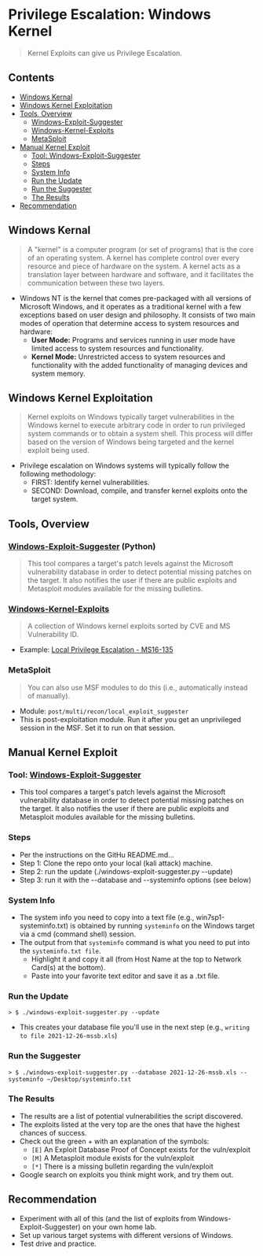 # Privilege Escalation: Windows Kernel
> Kernel Exploits can give us Privilege Escalation.

## Contents 
- [Windows Kernal](#)
- [Windows Kernel Exploitation](#)
- [Tools, Overview](#)
  - [Windows-Exploit-Suggester](#)
  - [Windows-Kernel-Exploits](#)
  - [MetaSploit](#)
- [Manual Kernel Exploit](#)
  - [Tool: Windows-Exploit-Suggester](#)
  - [Steps](#)
  - [System Info](#)
  - [Run the Update](#)
  - [Run the Suggester](#)
  - [The Results](#)
- [Recommendation](#)

## Windows Kernal
> A "kernel" is a computer program (or set of programs) that is the core of an operating system. A kernel has complete control over every resource and piece of hardware on the system. A kernel acts as a translation layer between hardware and software, and it facilitates the communication between these two layers.
- Windows NT is the kernel that comes pre-packaged with all versions of Microsoft Windows, and it operates as a traditional kernel with a few exceptions based on user design and philosophy. It consists of two main modes of operation that determine access to system resources and hardware:
  - **User Mode:** Programs and services running in user mode have limited access to system resources and functionality.
  - **Kernel Mode:** Unrestricted access to system resources and functionality with the added functionality of managing devices and system memory.
 
## Windows Kernel Exploitation
> Kernel exploits on Windows typically target vulnerabilities in the Windows kernel to execute arbitrary code in order to run privileged system commands or to obtain a system shell. This process will differ based on the version of Windows being targeted and the kernel exploit being used.
- Privilege escalation on Windows systems will typically follow the following methodology:
  - FIRST: Identify kernel vulnerabilities.
  - SECOND: Download, compile, and transfer kernel exploits onto the target system.
 
## Tools, Overview

### [Windows-Exploit-Suggester](https://github.com/AonCyberLabs/Windows-Exploit-Suggester) (Python)
> This tool compares a target's patch levels against the Microsoft vulnerability database in order to detect potential missing patches on the target. It also notifies the user if there are public exploits and Metasploit modules available for the missing bulletins.

### [Windows-Kernel-Exploits](https://github.com/SecWiki/windows-kernel-exploits)
> A collection of Windows kernel exploits sorted by CVE and MS Vulnerability ID.
- Example: [Local Privilege Escalation - MS16-135](https://github.com/SecWiki/windows-kernel-exploits/tree/master/MS16-135)

### MetaSploit
> You can also use MSF modules to do this (i.e., automatically instead of manually).
- Module: `post/multi/recon/local_exploit_suggester`
- This is post-exploitation module. Run it after you get an unprivileged session in the MSF. Set it to run on that session.

## Manual Kernel Exploit

### Tool: [Windows-Exploit-Suggester](https://github.com/AonCyberLabs/Windows-Exploit-Suggester)
- This tool compares a target's patch levels against the Microsoft vulnerability database in order to detect potential missing patches on the target. It also notifies the user if there are public exploits and Metasploit modules available for the missing bulletins.

### Steps
- Per the instructions on the GitHu README.md...
- Step 1: Clone the repo onto your local (kali attack) machine.
- Step 2: run the update (./windows-exploit-suggester.py --update)
- Step 3: run it with the --database and --systeminfo options (see below)

### System Info
- The system info you need to copy into a text file (e.g., win7sp1-systeminfo.txt) is obtained by running `systeminfo` on the Windows target via a cmd (command shell) session.
- The output from that `systeminfo` command is what you need to put into the `systeminfo.txt file`.
  - Highlight it and copy it all (from Host Name at the top to Network Card(s) at the bottom).
  - Paste into your favorite text editor and save it as a .txt file.

### Run the Update
```
> $ ./windows-exploit-suggester.py --update
```
- This creates your database file you'll use in the next step (e.g., `writing to file 2021-12-26-mssb.xls`)

### Run the Suggester
```
> $ ./windows-exploit-suggester.py --database 2021-12-26-mssb.xls --systeminfo ~/Desktop/systeminfo.txt
```

### The Results
- The results are a list of potential vulnerabilities the script discovered.
- The exploits listed at the very top are the ones that have the highest chances of success.
- Check out the green + with an explanation of the symbols:
  - `[E]` An Exploit Database Proof of Concept exists for the vuln/exploit
  - `[M]` A Metasploit module exists for the vuln/exploit
  - `[*]` There is a missing bulletin regarding the vuln/exploit
- Google search on exploits you think might work, and try them out. 

## Recommendation
- Experiment with all of this (and the list of exploits from Windows-Exploit-Suggester) on your own home lab.
- Set up various target systems with different versions of Windows.
- Test drive and practice.

